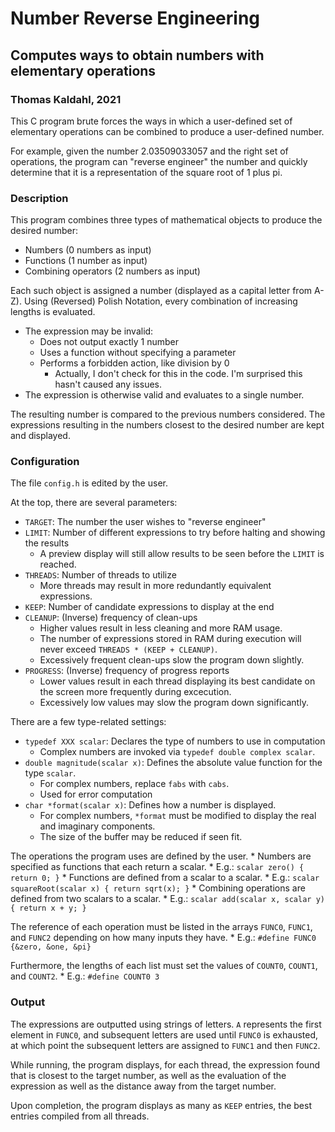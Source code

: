 # Number Reverse Engineering

## Computes ways to obtain numbers with elementary operations

### Thomas Kaldahl, 2021

This C program brute forces the ways in which a user-defined set of elementary
operations can be combined to produce a user-defined number.

For example, given the number 2.03509033057 and the right set of operations, the
program can "reverse engineer" the number and quickly determine that it is a
representation of the square root of 1 plus pi.

### Description

This program combines three types of mathematical objects to produce the desired
number:

* Numbers (0 numbers as input)
* Functions (1 number as input)
* Combining operators (2 numbers as input)

Each such object is assigned a number (displayed as a capital letter from A-Z).
Using (Reversed) Polish Notation, every combination of increasing lengths is
evaluated.

* The expression may be invalid:
    * Does not output exactly 1 number
    * Uses a function without specifying a parameter
    * Performs a forbidden action, like division by 0
        * Actually, I don't check for this in the code. I'm surprised this
          hasn't caused any issues.
* The expression is otherwise valid and evaluates to a single number.

The resulting number is compared to the previous numbers considered. The
expressions resulting in the numbers closest to the desired number are kept and
displayed.

### Configuration

The file `config.h` is edited by the user.

At the top, there are several parameters:

* `TARGET`: The number the user wishes to "reverse engineer"
* `LIMIT`: Number of different expressions to try before halting and showing
  the results
    * A preview display will still allow results to be seen before the `LIMIT`
      is reached.
* `THREADS`: Number of threads to utilize
    * More threads may result in more redundantly equivalent expressions.
* `KEEP`: Number of candidate expressions to display at the end
* `CLEANUP`: (Inverse) frequency of clean-ups
    * Higher values result in less cleaning and more RAM usage.
    * The number of expressions stored in RAM during execution will
      never exceed `THREADS * (KEEP + CLEANUP)`.
    * Excessively frequent clean-ups slow the program down slightly.
* `PROGRESS`: (Inverse) frequency of progress reports
    * Lower values result in each thread displaying its best candidate on the
      screen more frequently during excecution.
    * Excessively low values may slow the program down significantly.

There are a few type-related settings:

* `typedef XXX scalar`: Declares the type of numbers to use in computation
    * Complex numbers are invoked via `typedef double complex scalar`.
* `double magnitude(scalar x)`: Defines the absolute value function for the
  type `scalar`.
    * For complex numbers, replace `fabs` with `cabs`.
    * Used for error computation
* `char *format(scalar x)`: Defines how a number is displayed.
    * For complex numbers, `*format` must be modified to display the real and
      imaginary components.
    * The size of the buffer may be reduced if seen fit.

The operations the program uses are defined by the user.
    * Numbers are specified as functions that each return a scalar.
        * E.g.: `scalar zero() { return 0; }`
    * Functions are defined from a scalar to a scalar.
        * E.g.: `scalar squareRoot(scalar x) { return sqrt(x); }`
    * Combining operations are defined from two scalars to a scalar.
        * E.g.: `scalar add(scalar x, scalar y) { return x + y; }`

The reference of each operation must be listed in the arrays `FUNC0`, `FUNC1`,
and `FUNC2` depending on how many inputs they have.
    * E.g.: `#define FUNC0 {&zero, &one, &pi}`

Furthermore, the lengths of each list must set the values of `COUNT0`,
`COUNT1`, and `COUNT2`.
    * E.g.: `#define COUNT0 3`

### Output

The expressions are outputted using strings of letters. `A` represents the first
element in `FUNC0`, and subsequent letters are used until `FUNC0` is exhausted,
at which point the subsequent letters are assigned to `FUNC1` and then `FUNC2`.

While running, the program displays, for each thread, the expression found that
is closest to the target number, as well as the evaluation of the expression as
well as the distance away from the target number.

Upon completion, the program displays as many as `KEEP` entries, the best
entries compiled from all threads.
